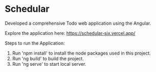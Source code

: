# Schedular
Developed a comprehensive Todo web application using the Angular. 

Explore the application here: https://schedular-six.vercel.app/

Steps to run the Application:

1. Run 'npm install' to install the node packages used in this project.
2. Run 'ng build' to build the project.
3. Run 'ng serve' to start local server.
   
